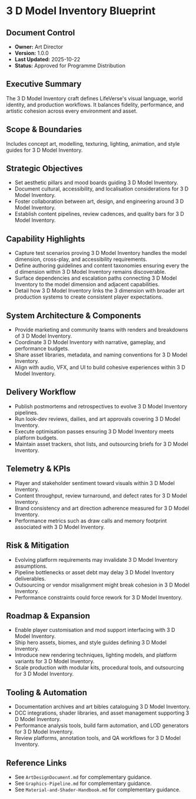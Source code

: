 # 3 D Model Inventory Blueprint
## Document Control
- **Owner:** Art Director
- **Version:** 1.0.0
- **Last Updated:** 2025-10-22
- **Status:** Approved for Programme Distribution

## Executive Summary
The 3 D Model Inventory craft defines LifeVerse's visual language, world identity, and production
workflows. It balances fidelity, performance, and artistic cohesion across every environment and
asset.

## Scope & Boundaries
Includes concept art, modelling, texturing, lighting, animation, and style guides for 3 D Model
Inventory.

## Strategic Objectives
- Set aesthetic pillars and mood boards guiding 3 D Model Inventory.
- Document cultural, accessibility, and localisation considerations for 3 D Model Inventory.
- Foster collaboration between art, design, and engineering around 3 D Model Inventory.
- Establish content pipelines, review cadences, and quality bars for 3 D Model Inventory.

## Capability Highlights
- Capture test scenarios proving 3 D Model Inventory handles the model dimension, cross-play, and accessibility requirements.
- Define authoring guidelines and content taxonomies ensuring every the d dimension within 3 D Model Inventory remains discoverable.
- Surface dependencies and escalation paths connecting 3 D Model Inventory to the model dimension and adjacent capabilities.
- Detail how 3 D Model Inventory links the 3 dimension with broader art production systems to create consistent player expectations.

## System Architecture & Components
- Provide marketing and community teams with renders and breakdowns of 3 D Model Inventory.
- Coordinate 3 D Model Inventory with narrative, gameplay, and performance budgets.
- Share asset libraries, metadata, and naming conventions for 3 D Model Inventory.
- Align with audio, VFX, and UI to build cohesive experiences within 3 D Model Inventory.

## Delivery Workflow
- Publish postmortems and retrospectives to evolve 3 D Model Inventory pipelines.
- Run look-dev reviews, dailies, and art approvals covering 3 D Model Inventory.
- Execute optimisation passes ensuring 3 D Model Inventory meets platform budgets.
- Maintain asset trackers, shot lists, and outsourcing briefs for 3 D Model Inventory.

## Telemetry & KPIs
- Player and stakeholder sentiment toward visuals within 3 D Model Inventory.
- Content throughput, review turnaround, and defect rates for 3 D Model Inventory.
- Brand consistency and art direction adherence measured for 3 D Model Inventory.
- Performance metrics such as draw calls and memory footprint associated with 3 D Model Inventory.

## Risk & Mitigation
- Evolving platform requirements may invalidate 3 D Model Inventory assumptions.
- Pipeline bottlenecks or asset debt may delay 3 D Model Inventory deliverables.
- Outsourcing or vendor misalignment might break cohesion in 3 D Model Inventory.
- Performance constraints could force rework for 3 D Model Inventory.

## Roadmap & Expansion
- Enable player customisation and mod support interfacing with 3 D Model Inventory.
- Ship hero assets, biomes, and style guides defining 3 D Model Inventory.
- Introduce new rendering techniques, lighting models, and platform variants for 3 D Model Inventory.
- Scale production with modular kits, procedural tools, and outsourcing for 3 D Model Inventory.

## Tooling & Automation
- Documentation archives and art bibles cataloguing 3 D Model Inventory.
- DCC integrations, shader libraries, and asset management supporting 3 D Model Inventory.
- Performance analysis tools, build farm automation, and LOD generators for 3 D Model Inventory.
- Review platforms, annotation tools, and QA workflows for 3 D Model Inventory.

## Reference Links
- See `ArtDesignDocument.md` for complementary guidance.
- See `Graphics-Pipeline.md` for complementary guidance.
- See `Material-and-Shader-Handbook.md` for complementary guidance.
